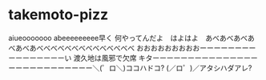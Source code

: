 takemoto-pizz
=============
aiueooooooo
abeeeeeeeee早く
何やってんだよ　はよはよ　あべあべあべあべあべあべべべべべべべべべべべべべべ
おおおおおおおおおーーーーーーーーーーーーーーーーい
渡久地は風邪で欠席
キターーーーーーーーーーーーーーーーーーーーーーーーーーー＼(゜ロ＼)ココハドコ? (／ロ゜)／アタシハダアレ?
